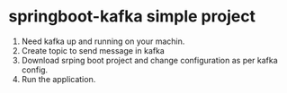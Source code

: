 # springboot-kafka simple project

1) Need kafka up and running on your machin.
2) Create topic to send message in kafka
3) Download srping boot project and change configuration as per kafka config.
4) Run the application.
